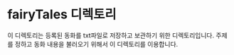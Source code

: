 <h1>fairyTales 디렉토리</h1>
<p>이 디렉토리는 등록된 동화를 txt파일로 저장하고 보관하기 위한 디렉토리입니다. 주제를 정하고 동화 내용을 불러오기 위해서 이 디렉토리를 이용합니다.</p>
